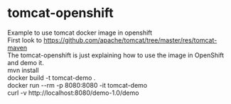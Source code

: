 # tomcat-openshift
Example to use tomcat docker image in openshift  
First look to https://github.com/apache/tomcat/tree/master/res/tomcat-maven  
The tomcat-openshift is just explaining how to use the image in OpenShift and demo it.  
mvn install  
docker build -t tomcat-demo .  
docker run --rm -p 8080:8080 -it tomcat-demo  
curl -v http://localhost:8080/demo-1.0/demo  
